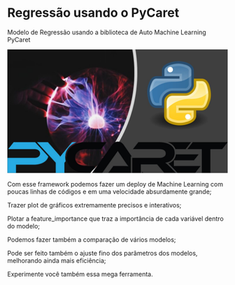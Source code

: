 # Regressão usando o PyCaret
Modelo de Regressão usando a biblioteca de Auto Machine Learning PyCaret


<p align="center">
  <img src="Pycaret.jpg" >
</p>

Com esse framework podemos fazer um deploy de Machine Learning com poucas linhas de códigos e em uma velocidade absurdamente grande;

Trazer plot de gráficos extremamente precisos e interativos;

Plotar a feature_importance que traz a importância de cada variável dentro do modelo;

Podemos fazer também a comparação de vários modelos;

Pode ser feito também o ajuste fino dos parâmetros dos modelos, melhorando ainda mais eficiência;

Experimente você também essa mega ferramenta.
